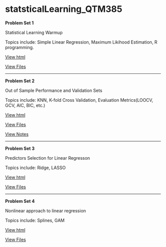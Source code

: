 # statsticalLearning_QTM385
 
**Problem Set 1**

Statistical Learning Warmup

Topics include: Simple Linear Regression, Maximum Likihood Estimation, R programming.

[View html](https://htmlpreview.github.io/?https://github.com/zejiachen9912/statsticalLearning_QTM385/blob/main/Problemset%201/ProblemSet1.html)

[View Files](https://github.com/zejiachen9912/statsticalLearning_QTM385/tree/main/Problemset%201)

---
**Problem Set 2**

Out of Sample Performance and Validation Sets

Topics include: KNN, K-fold Cross Validation, Evaluation Metrics(LOOCV, GCV, AIC, BIC, etc.)

[View html](https://htmlpreview.github.io/?https://github.com/zejiachen9912/statsticalLearning_QTM385/blob/main/ProblemSet%202/final%20submission/ProblemSet2-final-.html)

[View Files](https://github.com/zejiachen9912/statsticalLearning_QTM385/tree/main/ProblemSet%202/final%20submission)

[View Notes](https://immediate-dawn-dda.notion.site/Out-of-Sample-Performance-and-Validation-Sets-3368955ddaac4458a97cbf6a5ebe1aaf)


---
**Problem Set 3**

Predictors Selection for Linear Regresson

Topics include: Ridge, LASSO

[View html](https://htmlpreview.github.io/?https://github.com/zejiachen9912/statsticalLearning_QTM385/blob/main/problemSet%203/Final%20Submission/ProblemSet3_final.html)

[View Files](https://github.com/zejiachen9912/statsticalLearning_QTM385/tree/main/problemSet%203/Final%20Submission)

---
**Problem Set 4**

Nonlinear approach to linear regression

Topics include: Splines, GAM

[View html](https://htmlpreview.github.io/?https://github.com/zejiachen9912/statsticalLearning_QTM385/blob/main/problemSet%204/Final%20Submission/ProblemSet4_final.html)

[View Files](https://github.com/zejiachen9912/statsticalLearning_QTM385/tree/main/problemSet%204/Final%20Submission)
